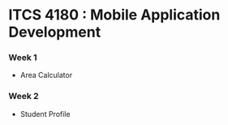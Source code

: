 # ITCS 4180 : Mobile Application Development

### Week 1
* Area Calculator

### Week 2
* Student Profile

